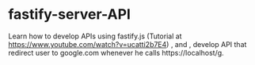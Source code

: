 # fastify-server-API
Learn how to develop APIs using fastify.js (Tutorial at https://www.youtube.com/watch?v=ucatti2b7E4) , and , develop API that redirect user to google.com whenever he calls https://localhost/g. 
